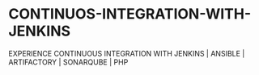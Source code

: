 # CONTINUOS-INTEGRATION-WITH-JENKINS
EXPERIENCE CONTINUOUS INTEGRATION WITH JENKINS | ANSIBLE | ARTIFACTORY | SONARQUBE | PHP
